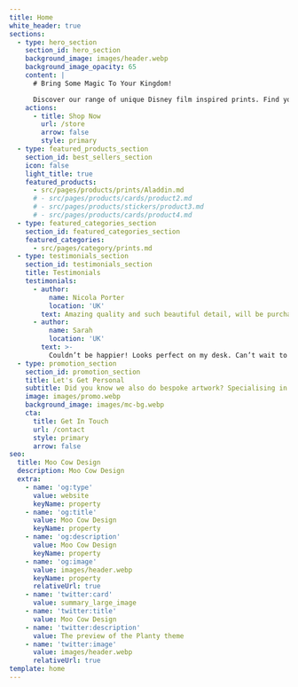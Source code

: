 ```yaml
---
title: Home
white_header: true
sections:
  - type: hero_section
    section_id: hero_section
    background_image: images/header.webp
    background_image_opacity: 65
    content: |
      # Bring Some Magic To Your Kingdom!

      Discover our range of unique Disney film inspired prints. Find your favourite or collect them all!
    actions:
      - title: Shop Now
        url: /store
        arrow: false
        style: primary
  - type: featured_products_section
    section_id: best_sellers_section
    icon: false
    light_title: true
    featured_products:
      - src/pages/products/prints/Aladdin.md
      # - src/pages/products/cards/product2.md
      # - src/pages/products/stickers/product3.md
      # - src/pages/products/cards/product4.md
  - type: featured_categories_section
    section_id: featured_categories_section
    featured_categories:
      - src/pages/category/prints.md
  - type: testimonials_section
    section_id: testimonials_section
    title: Testimonials
    testimonials:
      - author:
          name: Nicola Porter
          location: 'UK'
        text: Amazing quality and such beautiful detail, will be purchasing the full range!
      - author:
          name: Sarah
          location: 'UK'
        text: >-
          Couldn’t be happier! Looks perfect on my desk. Can’t wait to order more!
  - type: promotion_section
    section_id: promotion_section
    title: Let's Get Personal
    subtitle: Did you know we also do bespoke artwork? Specialising in minimalist style digital drawings, we can capture your special moment or special person in a unique way. Drop us a message to find out more.
    image: images/promo.webp
    background_image: images/mc-bg.webp
    cta:
      title: Get In Touch
      url: /contact
      style: primary
      arrow: false
seo:
  title: Moo Cow Design
  description: Moo Cow Design
  extra:
    - name: 'og:type'
      value: website
      keyName: property
    - name: 'og:title'
      value: Moo Cow Design
      keyName: property
    - name: 'og:description'
      value: Moo Cow Design
      keyName: property
    - name: 'og:image'
      value: images/header.webp
      keyName: property
      relativeUrl: true
    - name: 'twitter:card'
      value: summary_large_image
    - name: 'twitter:title'
      value: Moo Cow Design
    - name: 'twitter:description'
      value: The preview of the Planty theme
    - name: 'twitter:image'
      value: images/header.webp
      relativeUrl: true
template: home
---
```

